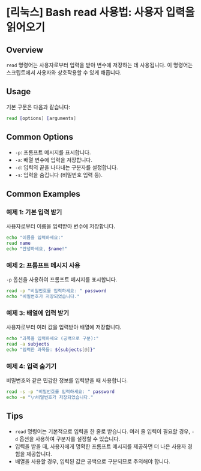 # [리눅스] Bash read 사용법: 사용자 입력을 읽어오기

## Overview
`read` 명령어는 사용자로부터 입력을 받아 변수에 저장하는 데 사용됩니다. 이 명령어는 스크립트에서 사용자와 상호작용할 수 있게 해줍니다.

## Usage
기본 구문은 다음과 같습니다:

```bash
read [options] [arguments]
```

## Common Options
- `-p`: 프롬프트 메시지를 표시합니다.
- `-a`: 배열 변수에 입력을 저장합니다.
- `-d`: 입력의 끝을 나타내는 구분자를 설정합니다.
- `-s`: 입력을 숨깁니다 (비밀번호 입력 등).

## Common Examples

### 예제 1: 기본 입력 받기
사용자로부터 이름을 입력받아 변수에 저장합니다.

```bash
echo "이름을 입력하세요:"
read name
echo "안녕하세요, $name!"
```

### 예제 2: 프롬프트 메시지 사용
`-p` 옵션을 사용하여 프롬프트 메시지를 표시합니다.

```bash
read -p "비밀번호를 입력하세요: " password
echo "비밀번호가 저장되었습니다."
```

### 예제 3: 배열에 입력 받기
사용자로부터 여러 값을 입력받아 배열에 저장합니다.

```bash
echo "과목을 입력하세요 (공백으로 구분):"
read -a subjects
echo "입력한 과목들: ${subjects[@]}"
```

### 예제 4: 입력 숨기기
비밀번호와 같은 민감한 정보를 입력받을 때 사용합니다.

```bash
read -s -p "비밀번호를 입력하세요: " password
echo -e "\n비밀번호가 저장되었습니다."
```

## Tips
- `read` 명령어는 기본적으로 입력을 한 줄로 받습니다. 여러 줄 입력이 필요할 경우, `-d` 옵션을 사용하여 구분자를 설정할 수 있습니다.
- 입력을 받을 때, 사용자에게 명확한 프롬프트 메시지를 제공하면 더 나은 사용자 경험을 제공합니다.
- 배열을 사용할 경우, 입력된 값은 공백으로 구분되므로 주의해야 합니다.